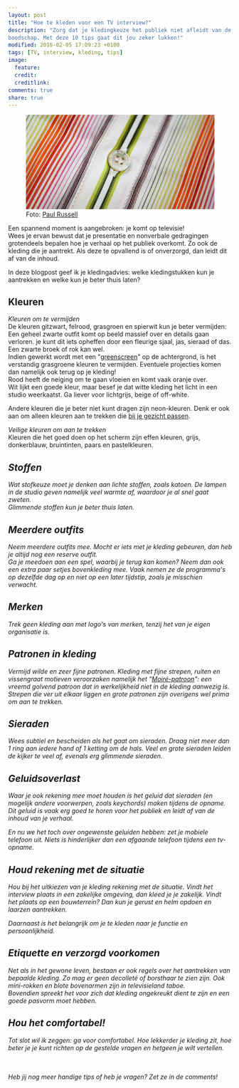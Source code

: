 ```yaml
---
layout: post
title: "Hoe te kleden voor een TV interview?"
description: "Zorg dat je kledingkeuze het publiek niet afleidt van de
boodschap. Met deze 10 tips gaat dit jou zeker lukken!"
modified: 2016-02-05 17:09:23 +0100
tags: [TV, interview, kleding, tips]
image:
  feature: 
  credit: 
  creditlink: 
comments: true
share: true
---
```

<figure>
<img src="/images/kleding.jpg" alt="Kledingadvies voor een TV interview">
<figcaption>Foto: <a href="http://bit.ly/1UQF2hT">Paul Russell
</a></figcaption>
</figure>

Een spannend moment is aangebroken: je komt op televisie! <br>
Wees je ervan bewust dat je presentatie en nonverbale gedragingen grotendeels bepalen hoe je verhaal op het
publiek overkomt. Zo ook de kleding die je aantrekt. Als deze te
opvallend is of onverzorgd, dan leidt dit af van de inhoud.

In deze blogpost geef ik je kledingadvies: welke kledingstukken kun je
aantrekken en welke kun je beter thuis laten?



<h2>Kleuren</h2>

<em>Kleuren om te vermijden</em><br>
De kleuren gitzwart, felrood, grasgroen en spierwit kun je beter vermijden:<br>
Een geheel zwarte outfit komt op beeld massief over en details gaan
verloren. je kunt dit iets opheffen door een fleurige sjaal, jas,
sieraad of das. Een zwarte broek of rok kan wel. <br>
Indien gewerkt wordt met een "<a href="https://www.youtube.com/watch?v=yffoyDHMwrg">greenscreen</a>" op de achtergrond, is het verstandig
grasgroene kleuren te vermijden. Eventuele projecties komen dan
namelijk ook
terug op je kleding!<br>
Rood heeft de neiging om te gaan vloeien en komt vaak oranje over.<br>
Wit lijkt een goede kleur, maar besef je dat witte kleding het licht
in een studio weerkaatst. Ga liever voor lichtgrijs, beige of
off-white. 

Andere kleuren die je beter niet kunt dragen zijn neon-kleuren.
Denk er ook aan om alleen kleuren aan te trekken die <a href="http://kledingstyliste.nl/kleurtypes/kleurtypes-welke-kleur-past-bij-jou/">bij je gezicht passen</a>. 

<em>Veilige kleuren om aan te trekken</em><br>
Kleuren die het goed doen op het scherm zijn effen kleuren, grijs, donkerblauw,
bruintinten, paars en pastelkleuren. <em>

<h2>Stoffen</h2>
Wat stofkeuze moet je denken aan lichte stoffen, zoals katoen. De
lampen in de studio geven namelijk veel warmte af, waardoor je al snel
gaat zweten.<br>
Glimmende stoffen kun je beter thuis laten.  

<h2>Meerdere outfits</h2>
Neem meerdere outfits mee. Mocht er iets met je kleding gebeuren, dan
heb je altijd nog een reserve outfit.<br>
Ga je meedoen aan een spel, waarbij je terug kan komen? Neem dan ook
een extra paar setjes bovenkleding mee. Vaak nemen ze de programma's
op dezelfde dag op en niet op een later tijdstip, zoals je misschien
verwacht. 


<h2>Merken</h2>
Trek geen kleding aan met logo's van merken, tenzij het van je eigen
organisatie is. 

<h2>Patronen in kleding</h2>
Vermijd wilde en zeer fijne patronen. Kleding met fijne strepen,
ruiten en vissengraat motieven veroorzaken namelijk het "<a
href="https://nl.wikipedia.org/wiki/Moir%C3%A9patroon">Moiré-patroon</a>":
een vreemd golvend patroon dat in werkelijkheid niet in de kleding
aanwezig is.<br>
Strepen die ver uit elkaar liggen en grote patronen zijn overigens wel
prima om aan te trekken. 

<h2>Sieraden</h2>
Wees subtiel en bescheiden als het gaat om sieraden. Draag niet meer
dan 1 ring aan iedere hand of 1 ketting om de hals. Veel en grote
sieraden leiden de kijker te veel af, evenals erg glimmende
sieraden.

<h2>Geluidsoverlast</h2>
Waar je ook rekening mee moet houden is het geluid dat sieraden (en
mogelijk andere voorwerpen, zoals keychords) maken tijdens de opname. Dit geluid is vaak erg
goed te horen voor het publiek en leidt af van de inhoud van je
verhaal.<br>

En nu we het toch over ongewenste geluiden hebben: zet je mobiele
telefoon uit. Niets is hinderlijker dan een afgaande telefoon tijdens
een tv-opname.

<h2>Houd rekening met de situatie</h2>
Hou bij het uitkiezen van je kleding rekening met de situatie. Vindt
het interview plaats in een zakelijke omgeving, dan kleed je je
zakelijk. Vindt het plaats op een bouwterrein? Dan kun je gerust en
helm opdoen en laarzen aantrekken.

Daarnaast is het belangrijk om je te kleden naar je functie en
persoonlijkheid.

<h2>Etiquette en verzorgd voorkomen</h2>
Net als in het gewone leven, bestaan er ook regels over het
aantrekken van bepaalde kleding. Zo mag er geen decolleté of borsthaar
te zien zijn. Ook mini-rokken en blote bovenarmen zijn in
televisieland taboe.<br>
Bovendien spreekt het voor zich dat kleding ongekreukt dient te zijn
en een goede pasvorm moet hebben. 

<h2>Hou het comfortabel!</h2>
Tot slot wil ik zeggen: ga voor comfortabel. Hoe lekkerder je kleding
zit, hoe beter je je kunt richten op de gestelde vragen en hetgeen je
wilt vertellen.

<br><br>
Heb jij nog meer handige tips of heb je vragen? Zet ze in de comments!
